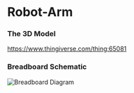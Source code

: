 # Robot-Arm

### The 3D Model
https://www.thingiverse.com/thing:65081
### Breadboard Schematic
![Breadboard Diagram](https://user-images.githubusercontent.com/98854432/206560023-63e8ba6e-ce1a-48dd-8d55-10a2c008e15a.png)
